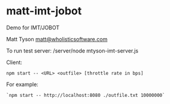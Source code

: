 # matt-imt-jobot
Demo for IMT/JOBOT

Matt Tyson matt@wholisticsoftware.com

To run test server:
/server/node mtyson-imt-server.js

Client:

  `npm start -- <URL> <outfile> [throttle rate in bps]`
  
  For example: 
  
    `npm start -- http://localhost:8080 ./outfile.txt 10000000`
    
